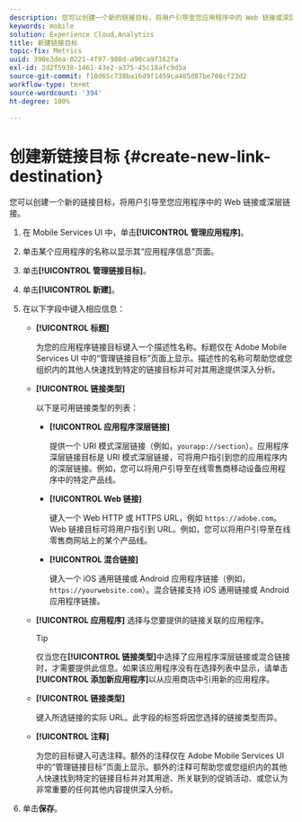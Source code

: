 ```yaml
---
description: 您可以创建一个新的链接目标，将用户引导至您应用程序中的 Web 链接或深层链接。
keywords: mobile
solution: Experience Cloud,Analytics
title: 新建链接目标
topic-fix: Metrics
uuid: 390e3dea-0221-4f97-980d-a90ca9f162fa
exl-id: 2d2f5938-1461-43e2-a375-45c18afc9d5a
source-git-commit: f18d65c738ba16d9f1459ca485d87be708cf23d2
workflow-type: tm+mt
source-wordcount: '394'
ht-degree: 100%

---
```


# 创建新链接目标 {#create-new-link-destination}

您可以创建一个新的链接目标，将用户引导至您应用程序中的 Web 链接或深层链接。

1. 在 Mobile Services UI 中，单击&#x200B;**[!UICONTROL 管理应用程序]**。
1. 单击某个应用程序的名称以显示其“应用程序信息”页面。
1. 单击&#x200B;**[!UICONTROL 管理链接目标]**。
1. 单击&#x200B;**[!UICONTROL 新建]**。
1. 在以下字段中键入相应信息：
   * **[!UICONTROL 标题]**

      为您的应用程序链接目标键入一个描述性名称。标题仅在 Adobe Mobile Services UI 中的“管理链接目标”页面上显示。描述性的名称可帮助您或您组织内的其他人快速找到特定的链接目标并可对其用途提供深入分析。

   * **[!UICONTROL 链接类型]**

      以下是可用链接类型的列表：

      * **[!UICONTROL 应用程序深层链接]**

         提供一个 URI 模式深层链接（例如，`yourapp://section`）。应用程序深层链接目标是 URI 模式深层链接，可将用户指引到您的应用程序内的深层链接。例如，您可以将用户引导至在线零售商移动设备应用程序中的特定产品线。

      * **[!UICONTROL Web 链接]**

         键入一个 Web HTTP 或 HTTPS URL，例如 `https://adobe.com`。Web 链接目标可将用户指引到 URL。例如，您可以将用户引导至在线零售商网站上的某个产品线。

      * **[!UICONTROL 混合链接]**

         键入一个 iOS 通用链接或 Android 应用程序链接（例如，`https://yourwebsite.com`）。混合链接支持 iOS 通用链接或 Android 应用程序链接。
   * **[!UICONTROL 应用程序]**
选择与您要提供的链接关联的应用程序。

      >[!TIP]
      >
      >仅当您在&#x200B;**[!UICONTROL 链接类型]**&#x200B;中选择了应用程序深层链接或混合链接时，才需要提供此信息。如果该应用程序没有在选择列表中显示，请单击&#x200B;**[!UICONTROL 添加新应用程序]**&#x200B;以从应用商店中引用新的应用程序。

   * **[!UICONTROL 链接类型]**

      键入所选链接的实际 URL。此字段的标签将因您选择的链接类型而异。

   * **[!UICONTROL 注释]**

      为您的目标键入可选注释。额外的注释仅在 Adobe Mobile Services UI 中的“管理链接目标”页面上显示。额外的注释可帮助您或您组织内的其他人快速找到特定的链接目标并对其用途、所关联到的促销活动、或您认为非常重要的任何其他内容提供深入分析。


1. 单击&#x200B;**保存**。
